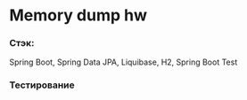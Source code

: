 # Memory dump hw

### Стэк:
Spring Boot, Spring Data JPA, Liquibase, H2, Spring Boot Test

### Тестирование

